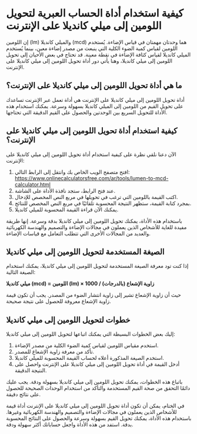 كيفية استخدام أداة الحساب العبرية لتحويل اللومين إلى ميلي كانديلا على الإنترنت
==============================================================================

إن اللومين (lm) والميلي كانديلا (mcd) هما وحدتان مهمتان في قياس الإضاءة. يُستخدم اللومين لقياس كمية الضوء الكلية التي ينبعث من مصدر إضاءة معين، بينما يُستخدم الميلي كانديلا لقياس كثافة الإضاءة في نقطة معينة. قد تحتاج في بعض الأحيان إلى تحويل اللومين إلى ميلي كانديلا، وهنا يأتي دور أداة تحويل اللومين إلى ميلي كانديلا على الإنترنت.

ما هي أداة تحويل اللومين إلى ميلي كانديلا على الإنترنت؟
-------------------------------------------------------

أداة تحويل اللومين إلى ميلي كانديلا على الإنترنت هي أداة تعمل عبر الإنترنت تساعدك على تحويل القيم من اللومين إلى الميلي كانديلا بسهولة وسرعة. يمكنك استخدام هذه الأداة للتحويل السريع بين الوحدتين والحصول على القيم الدقيقة التي تحتاجها.

كيفية استخدام أداة تحويل اللومين إلى ميلي كانديلا على الإنترنت؟
---------------------------------------------------------------

الآن دعنا نلقي نظرة على كيفية استخدام أداة تحويل اللومين إلى ميلي كانديلا على الإنترنت:

1. افتح متصفح الويب الخاص بك وانتقل إلى الرابط التالي: <https://www.onlinecalculatorsfree.com/ar/tools/lumen-to-mcd-calculator.html>
2. عند فتح الرابط، ستجد نافذة الأداة على الشاشة.
3. اكتب القيمة باللومين التي ترغب في تحويلها في مربع النص المخصص للإدخال.
4. بمجرد كتابة القيمة، ستظهر النتيجة المحسوبة تلقائيًا في مربع النص المخصص للنتائج.
5. يمكنك الآن قراءة القيمة المحسوبة للميلي كانديلا.

باستخدام هذه الأداة، يمكنك تحويل اللومين إلى ميلي كانديلا بدقة وسرعة. إنها طريقة مفيدة للغاية للأشخاص الذين يعملون في مجالات الإضاءة والتصميم والهندسة الكهربائية والعديد من المجالات الأخرى التي تتطلب التعامل مع قياسات الإضاءة.

الصيغة المستخدمة لتحويل اللومين إلى ميلي كانديلا
------------------------------------------------

إذا كنت تود معرفة الصيغة المستخدمة لتحويل اللومين إلى ميلي كانديلا، يمكنك استخدام الصيغة التالية:

**ميلي كانديلا (mcd) = اللومين (lm) × 1000 / زاوية الإشعاع (بالدرجات)**

حيث أن زاوية الإشعاع تشير إلى زاوية انتشار الضوء من المصدر. يجب أن تكون قيمة زاوية الإشعاع معروفة للحصول على نتيجة صحيحة.

خطوات لتحويل اللومين إلى ميلي كانديلا
-------------------------------------

إليك بعض الخطوات البسيطة التي يمكنك اتباعها لتحويل اللومين إلى ميلي كانديلا:

1. استخدم مقياس اللومين لقياس كمية الضوء الكلية من مصدر الإضاءة.
2. تأكد من معرفة زاوية الإشعاع للمصدر.
3. استخدم الصيغة المذكورة أعلاه لحساب القيمة المحسوبة للميلي كانديلا.
4. أدخل القيمة في أداة تحويل اللومين إلى ميلي كانديلا على الإنترنت واحصل على النتيجة الدقيقة.

باتباع هذه الخطوات، يمكنك تحويل اللومين إلى ميلي كانديلا بسهولة ودقة. يجب عليك دائمًا التحقق من صحة القيم المستخدمة والتأكد من استخدام الوحدات الصحيحة للحصول على نتائج دقيقة.

في الختام، يمكن أن تكون أداة تحويل اللومين إلى ميلي كانديلا على الإنترنت أداة قيمة للأشخاص الذين يعملون في مجالات الإضاءة والتصميم والهندسة الكهربائية وغيرها. باستخدام هذه الأداة، يمكنك تحويل القيم بسهولة وسرعة والحصول على النتائج المحسوبة بدقة. استفد من هذه الأداة واجعل حساباتك أكثر سهولة ودقة.